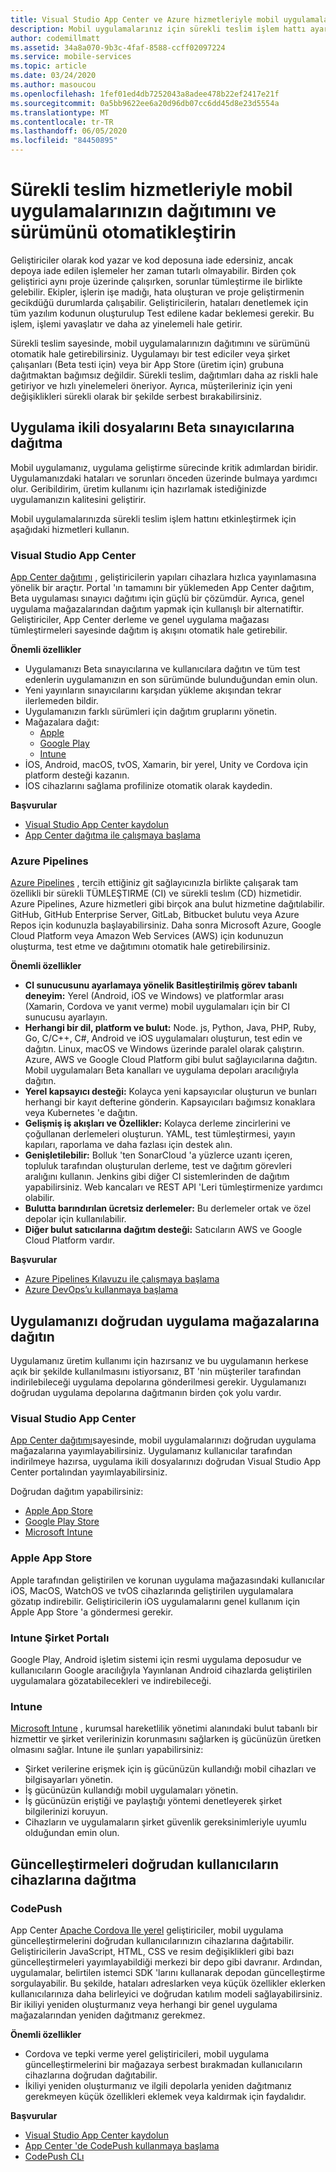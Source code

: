 ```yaml
---
title: Visual Studio App Center ve Azure hizmetleriyle mobil uygulamalarınızın dağıtımını ve sürümünü otomatikleştirin
description: Mobil uygulamalarınız için sürekli teslim işlem hattı ayarlamaya yardımcı olan App Center gibi hizmetler hakkında bilgi edinin.
author: codemillmatt
ms.assetid: 34a8a070-9b3c-4faf-8588-ccff02097224
ms.service: mobile-services
ms.topic: article
ms.date: 03/24/2020
ms.author: masoucou
ms.openlocfilehash: 1fef01ed4db7252043a8adee478b22ef2417e21f
ms.sourcegitcommit: 0a5bb9622ee6a20d96db07cc6dd45d8e23d5554a
ms.translationtype: MT
ms.contentlocale: tr-TR
ms.lasthandoff: 06/05/2020
ms.locfileid: "84450895"
---
```

# <a name="automate-the-deployment-and-release-of-your-mobile-applications-with-continuous-delivery-services"></a>Sürekli teslim hizmetleriyle mobil uygulamalarınızın dağıtımını ve sürümünü otomatikleştirin

Geliştiriciler olarak kod yazar ve kod deposuna iade edersiniz, ancak depoya iade edilen işlemeler her zaman tutarlı olmayabilir. Birden çok geliştirici aynı proje üzerinde çalışırken, sorunlar tümleştirme ile birlikte gelebilir. Ekipler, işlerin işe madığı, hata oluşturan ve proje geliştirmenin gecikdüğü durumlarda çalışabilir. Geliştiricilerin, hataları denetlemek için tüm yazılım kodunun oluşturulup Test edilene kadar beklemesi gerekir. Bu işlem, işlemi yavaşlatır ve daha az yinelemeli hale getirir.

Sürekli teslim sayesinde, mobil uygulamalarınızın dağıtımını ve sürümünü otomatik hale getirebilirsiniz. Uygulamayı bir test ediciler veya şirket çalışanları (Beta testi için) veya bir App Store (üretim için) grubuna dağıtmaktan bağımsız değildir. Sürekli teslim, dağıtımları daha az riskli hale getiriyor ve hızlı yinelemeleri öneriyor. Ayrıca, müşterileriniz için yeni değişiklikleri sürekli olarak bir şekilde serbest bırakabilirsiniz.

## <a name="distribute-application-binaries-to-beta-testers"></a>Uygulama ikili dosyalarını Beta sınayıcılarına dağıtma
Mobil uygulamanız, uygulama geliştirme sürecinde kritik adımlardan biridir. Uygulamanızdaki hataları ve sorunları önceden üzerinde bulmaya yardımcı olur. Geribildirim, üretim kullanımı için hazırlamak istediğinizde uygulamanızın kalitesini geliştirir.

Mobil uygulamalarınızda sürekli teslim işlem hattını etkinleştirmek için aşağıdaki hizmetleri kullanın.

### <a name="visual-studio-app-center"></a>Visual Studio App Center
[App Center dağıtımı](/appcenter/distribution/) , geliştiricilerin yapıları cihazlara hızlıca yayınlamasına yönelik bir araçtır. Portal 'ın tamamını bir yüklemeden App Center dağıtım, Beta uygulaması sınayıcı dağıtımı için güçlü bir çözümdür. Ayrıca, genel uygulama mağazalarından dağıtım yapmak için kullanışlı bir alternatiftir. Geliştiriciler, App Center derleme ve genel uygulama mağazası tümleştirmeleri sayesinde dağıtım iş akışını otomatik hale getirebilir.

**Önemli özellikler**
- Uygulamanızı Beta sınayıcılarına ve kullanıcılara dağıtın ve tüm test edenlerin uygulamanızın en son sürümünde bulunduğundan emin olun.
- Yeni yayınların sınayıcılarını karşıdan yükleme akışından tekrar ilerlemeden bildir.
- Uygulamanızın farklı sürümleri için dağıtım gruplarını yönetin.
- Mağazalara dağıt: 
    - [Apple](/appcenter/distribution/stores/apple)
    - [Google Play](/appcenter/distribution/stores/googleplay)
    - [Intune](/appcenter/distribution/stores/intune)
- İOS, Android, macOS, tvOS, Xamarin, bir yerel, Unity ve Cordova için platform desteği kazanın.
- İOS cihazlarını sağlama profilinize otomatik olarak kaydedin.

**Başvurular**
- [Visual Studio App Center kaydolun](https://appcenter.ms/signup?utm_source=Mobile%20Development%20Docs&utm_medium=Azure&utm_campaign=New%20azure%20docs)
- [App Center dağıtma ile çalışmaya başlama](/appcenter/build/)

### <a name="azure-pipelines"></a>Azure Pipelines

[Azure Pipelines](https://azure.microsoft.com/services/devops/pipelines/) , tercih ettiğiniz git sağlayıcınızla birlikte çalışarak tam özellikli bir sürekli TÜMLEŞTIRME (CI) ve sürekli teslım (CD) hizmetidir. Azure Pipelines, Azure hizmetleri gibi birçok ana bulut hizmetine dağıtılabilir. GitHub, GitHub Enterprise Server, GitLab, Bitbucket bulutu veya Azure Repos için kodunuzla başlayabilirsiniz. Daha sonra Microsoft Azure, Google Cloud Platform veya Amazon Web Services (AWS) için kodunuzun oluşturma, test etme ve dağıtımını otomatik hale getirebilirsiniz.

**Önemli özellikler**
- **CI sunucusunu ayarlamaya yönelik Basitleştirilmiş görev tabanlı deneyim:** Yerel (Android, iOS ve Windows) ve platformlar arası (Xamarin, Cordova ve yanıt verme) mobil uygulamaları için bir CI sunucusu ayarlayın.
- **Herhangi bir dil, platform ve bulut:** Node. js, Python, Java, PHP, Ruby, Go, C/C++, C#, Android ve iOS uygulamaları oluşturun, test edin ve dağıtın. Linux, macOS ve Windows üzerinde paralel olarak çalıştırın. Azure, AWS ve Google Cloud Platform gibi bulut sağlayıcılarına dağıtın. Mobil uygulamaları Beta kanalları ve uygulama depoları aracılığıyla dağıtın.
- **Yerel kapsayıcı desteği:** Kolayca yeni kapsayıcılar oluşturun ve bunları herhangi bir kayıt defterine gönderin. Kapsayıcıları bağımsız konaklara veya Kubernetes 'e dağıtın.
- **Gelişmiş iş akışları ve Özellikler:** Kolayca derleme zincirlerini ve çoğullanan derlemeleri oluşturun. YAML, test tümleştirmesi, yayın kapıları, raporlama ve daha fazlası için destek alın.
- **Genişletilebilir:** Bolluk 'ten SonarCloud 'a yüzlerce uzantı içeren, topluluk tarafından oluşturulan derleme, test ve dağıtım görevleri aralığını kullanın. Jenkins gibi diğer CI sistemlerinden de dağıtım yapabilirsiniz. Web kancaları ve REST API 'Leri tümleştirmenize yardımcı olabilir.
- **Bulutta barındırılan ücretsiz derlemeler:** Bu derlemeler ortak ve özel depolar için kullanılabilir.
- **Diğer bulut satıcılarına dağıtım desteği:** Satıcıların AWS ve Google Cloud Platform vardır.

**Başvurular**
- [Azure Pipelines Kılavuzu ile çalışmaya başlama](/azure/devops/pipelines/get-started/pipelines-get-started?view=azure-devops)
- [Azure DevOps’u kullanmaya başlama](https://app.vsaex.visualstudio.com/signup/)
  
## <a name="distribute-your-application-directly-to-app-stores"></a>Uygulamanızı doğrudan uygulama mağazalarına dağıtın
Uygulamanız üretim kullanımı için hazırsanız ve bu uygulamanın herkese açık bir şekilde kullanılmasını istiyorsanız, BT 'nin müşteriler tarafından indirilebileceği uygulama depolarına gönderilmesi gerekir. Uygulamanızı doğrudan uygulama depolarına dağıtmanın birden çok yolu vardır. 

### <a name="visual-studio-app-center"></a>Visual Studio App Center
[App Center dağıtımı](/appcenter/distribution/stores/)sayesinde, mobil uygulamalarınızı doğrudan uygulama mağazalarına yayımlayabilirsiniz. Uygulamanız kullanıcılar tarafından indirilmeye hazırsa, uygulama ikili dosyalarınızı doğrudan Visual Studio App Center portalından yayımlayabilirsiniz. 

Doğrudan dağıtım yapabilirsiniz:
- [Apple App Store](/appcenter/distribution/stores/apple)
- [Google Play Store](/appcenter/distribution/stores/googleplay)
- [Microsoft Intune](/appcenter/distribution/stores/intune)
    
### <a name="apple-app-store"></a>Apple App Store
Apple tarafından geliştirilen ve korunan uygulama mağazasındaki kullanıcılar iOS, MacOS, WatchOS ve tvOS cihazlarında geliştirilen uygulamalara gözatıp indirebilir. Geliştiricilerin iOS uygulamalarını genel kullanım için Apple App Store 'a göndermesi gerekir.

### <a name="google-play"></a>Intune Şirket Portalı

Google Play, Android işletim sistemi için resmi uygulama deposudur ve kullanıcıların Google aracılığıyla Yayınlanan Android cihazlarda geliştirilen uygulamalara gözatabilecekleri ve indirebileceği.

### <a name="intune"></a>Intune

[Microsoft Intune](/intune/app-management) , kurumsal hareketlilik yönetimi alanındaki bulut tabanlı bir hizmettir ve şirket verilerinizin korunmasını sağlarken iş gücünüzün üretken olmasını sağlar. Intune ile şunları yapabilirsiniz:
- Şirket verilerine erişmek için iş gücünüzün kullandığı mobil cihazları ve bilgisayarları yönetin.
- İş gücünüzün kullandığı mobil uygulamaları yönetin.
- İş gücünüzün eriştiği ve paylaştığı yöntemi denetleyerek şirket bilgilerinizi koruyun.
- Cihazların ve uygulamaların şirket güvenlik gereksinimleriyle uyumlu olduğundan emin olun.
    
## <a name="deploy-updates-directly-to-users-devices"></a>Güncelleştirmeleri doğrudan kullanıcıların cihazlarına dağıtma

### <a name="codepush"></a>CodePush
App Center [Apache Cordova Ile yerel](/appcenter/distribution/codepush/) geliştiriciler, mobil uygulama güncelleştirmelerini doğrudan kullanıcılarınızın cihazlarına dağıtabilir. Geliştiricilerin JavaScript, HTML, CSS ve resim değişiklikleri gibi bazı güncelleştirmeleri yayımlayabildiği merkezi bir depo gibi davranır. Ardından, uygulamalar, belirtilen istemci SDK 'larını kullanarak depodan güncelleştirme sorgulayabilir. Bu şekilde, hataları adreslarken veya küçük özellikler eklerken kullanıcılarınıza daha belirleyici ve doğrudan katılım modeli sağlayabilirsiniz. Bir ikiliyi yeniden oluşturmanız veya herhangi bir genel uygulama mağazalarından yeniden dağıtmanız gerekmez.

**Önemli özellikler**
- Cordova ve tepki verme yerel geliştiricileri, mobil uygulama güncelleştirmelerini bir mağazaya serbest bırakmadan kullanıcıların cihazlarına doğrudan dağıtabilir.
- İkiliyi yeniden oluşturmanız ve ilgili depolarla yeniden dağıtmanız gerekmeyen küçük özellikleri eklemek veya kaldırmak için faydalıdır.

**Başvurular**
- [Visual Studio App Center kaydolun](https://appcenter.ms/signup?utm_source=Mobile%20Development%20Docs&utm_medium=Azure&utm_campaign=New%20azure%20docs)
- [App Center 'de CodePush kullanmaya başlama](/appcenter/distribution/codepush/)
- [CodePush CLı](/appcenter/distribution/codepush/cli)